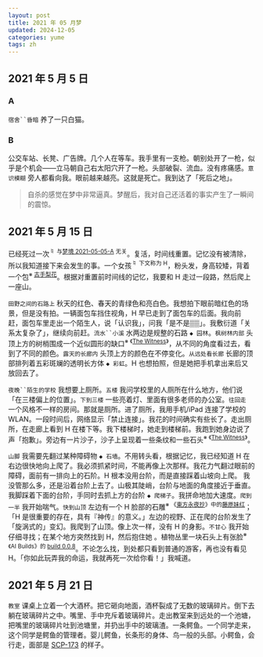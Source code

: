 ```yaml
---
layout: post
title: 2021 年 05 月梦
updated: 2024-12-05
categories: yume
tags: zh
---
```

## 2021 年 5 月 5 日

### A

`宿舍``昏暗` 养了一只白猫。

### B

公交车站、长凳、广告牌。几个人在等车。我手里有一支枪。朝别处开了一枪，<du>似乎是个机会</du>——<du>立马</du>朝自己右太阳穴开了一枪。头部破裂、流血。没有疼痛感。`意识模糊` 旁人都看向我。眼前越来越亮。<du>这就是死亡。</du>我到达了「死后之地」。

> 自杀的感觉在梦中非常逼真。梦醒后，我对自己还活着的事实产生了一瞬间的震惊。

## 2021 年 5 月 15 日

已经死过一次<sup>♮ 与[梦境 2021-05-05-A](http://localhost:4000/yume/2021/05/01/yume-zh.html#a) 无关</sup>。复活，时间线重置。记忆没有被清除，所以我知道接下来会发生的事。一个女孩<sup>♮ 下文称为 H</sup>，粉头发，身高较矮，背着一个包<sup>※ [古手梨花](https://zh.moegirl.org.cn/zh/%E5%8F%A4%E6%89%8B%E6%A2%A8%E8%8A%B1)</sup>。根据对重置前时间线的记忆，我要和 H 走过一段路，然后爬上一座山。

`田野之间的石路上` 秋天的红色、春天的青绿色和亮白色。我想拍下眼前暗红色的场景，<du>但是</du>没有拍。一辆面包车挡住视角，H <du>早已</du>走到了面包车的后面。我向前赶，面包车里走出一个陌生人，说「认识我」，问我「是不是▒▒」。我敷衍道「关系太复杂了」，继续向前赶。`流水``小溪` 水两边是规整的石路 `◆ 园林`。`枫树林内部` 头顶上方的树梢围成一个近似圆形的缺口<sup>※ 《[The Witness](https://zh.wikipedia.org/wiki/%E8%A7%81%E8%AF%81%E8%80%85)》</sup>，从不同的角度看过去，看到了不同的颜色。`露天的长廊内` 头顶上方的颜色在不停变化。`从远处看长廊` 长廊的顶部排列着五彩斑斓的透明长方体 `◆ 彩虹`。H <du>也</du>想拍照，<du>但是</du>她把手机拿出来后又放回去了。

`夜晚``陌生的学校` 我想要上厕所。`五楼` 我问学校里的人厕所在什么地方，他们说「在三楼偏上的位置」。`下到三楼` 一些亮着灯、里面有很多老师的办公室。`往回走` 一个风格不一样的房间。那就是厕所。进了厕所，我用手机/iPad 连接了学校的 WLAN。一段时间后，网络显示「禁止连接」。<du>我花的时间确实有些长了。</du>走出厕所，在走廊上看到 H 在楼下等。我下楼梯时，她走到楼梯前。我跑到她身边说了声「抱歉」。旁边有一片沙子，沙子上呈现着一些条纹和一些石头<sup>※ 《[The Witness](https://zh.wikipedia.org/wiki/%E8%A7%81%E8%AF%81%E8%80%85)》</sup>。

`山脚` 我需要先翻过某种障碍物 `◆ 石墙`。不用转头看，根据记忆，我<du>已经</du>知道 H 在右边很快地向上爬了。<du>我必须抓紧时间，不能再像上次那样。</du>我花力气翻过眼前的障碍，面前有一排向上的石阶。<du>H 根本没用台阶，而是直接踩着山坡向上爬。</du> 我没管那么多，<du>还是</du>沿着台阶上去了。山极其陡峭，台阶与地面的角度接近于垂直。我脚踩着下面的台阶，手同时去抓上方的台阶 `◆ 爬梯子`。我拼命地加大速度。`爬到一半` 我开始喘气。`快到山顶` 左边有一个 H 脸部的石雕<sup>※ 《<a href="https://thwiki.cc/%E4%B8%9C%E6%96%B9%E6%B0%B8%E5%A4%9C%E6%8A%84">東方永夜抄</a>》中的<a href="https://thwiki.cc/%E8%97%A4%E5%8E%9F%E5%A6%B9%E7%BA%A2">藤原妹红</a></sup>；「H 是很重要的存在，具有『神传』的意义。」左边的视野、正在爬的台阶发生了「旋涡式的」变幻。我爬到了山顶。像上次一样，没有 H 的身影。`不甘心` 我开始仔细寻找；<du>在某个地方突然找到 H，然后抱住她 。</du>植物丛里一块石头上有张脸<sup>※ 《AI Builds》的 [build 0.0.8](https://www.youtube.com/watch?v=5a-tSugagwA)</sup>。不论怎么找，到处都只看到普通的游客，再也没有看见 H。「你如此玩弄我的命运，我就再死一次给你看！」我喊道。

## 2021 年 5 月 21 日

`教室` 课桌上立着一个大酒杯。把它砸向地面，酒杯裂成了无数的玻璃碎片。倒下去躺在玻璃碎片之中。嘴里、手中充斥着玻璃碎片。走出教室来到远处的一个池塘，把嘴里的玻璃碎片吐到池塘里，并扔出手中的玻璃渣。一条鳄鱼。一个同学走来，<du>这个同学是鳄鱼的管理者。</du>婴儿鳄鱼，长条形的身体、鸟一般的头部。小鳄鱼，会行走，面部是 [SCP-173](https://scp-wiki-cn.wikidot.com/scp-173) 的样子。

